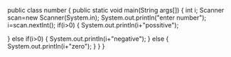 public class number
{
 public static void main(String args[])
 {
 int i;
 Scanner scan=new Scanner(System.in);
   System.out.println("enter number");
  i=scan.nextInt();
 if(i>0)
 {
  System.out.println(i+"possitive");

  }
 else if(i>0) 
 {
  System.out.println(i+"negative");
  }
  else
  {
  System.out.println(i+"zero");
  }
  }
 }
